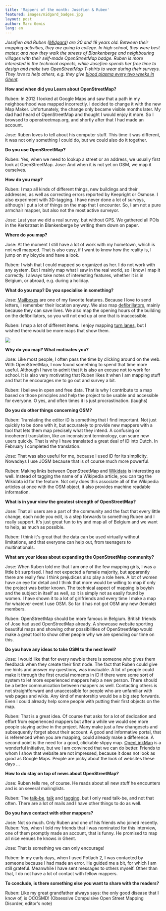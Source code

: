```yaml
---
title: 'Mappers of the month: Josefien & Ruben'
featured: images/midgard_badges.jpg
layout: post
author: Marc Gemis
lang: en
---
```


_Josefien and Ruben (<a href="https://openstreetmap.org/user/M!dgard">M!dgard</a>) are 20 and 19 years old. Between their mapping activities, they are going to college. In high school, they were best mates; and now they walk the streets of Blankenberge and neighbouring villages with their self-made OpenStreetMap badge. Ruben is more interested in the technical aspects, while Josefien spends her free time to design and make two OpenStreetMap T-shirts to wear during their surveys. They love to help others, e.g. they give [blood plasma every two weeks in Ghent](https://www.openstreetmap.org/way/334861945)._

**How and when did you Learn about OpenStreetMap?**

Ruben: In 2012 I looked at Google Maps and saw that a path in my neighbourhood was mapped incorrectly. I decided to change it with the new Map Maker. Unfortunately, the change only became visible months later. My dad had heard of OpenStreetMap and thought I would enjoy it more. So I browsed to openstreetmap.org, and shortly after that I had made an account.

Jose: Ruben loves to tell about his computer stuff. This time it was different, it was not only something I could do, but we could also do it together.

**Do you use OpenStreetMap?**

Ruben: Yes, when we need to lookup a street or an address, we usually first look at OpenStreetMap. Jose: And when it is not yet on OSM, we map it ourselves.

**How do you map?**

Ruben: I map all kinds of different things, new buildings and their addresses, as well as correcting errors reported by Keepright or Osmose. I also experiment with 3D-tagging. I have never done a lot of surveys, although I put a lot of things on the map that I encounter. So, I am not a pure armchair mapper, but also not the most active surveyor.

Jose: Last year we did a real survey, but without GPS. We gathered all POIs in the Kerkstraat in Blankenberge by writing them down on paper.

**Where do you map?**

Jose: At the moment I still have a lot of work with my hometown, which is not well mapped. That is also easy, if I want to know how the reality is, I jump on my bicycle and have a look.

Ruben: I wish that I could mapped so organized as her. I do not work with any system. But I mainly map what I saw in the real world, so I know I map it correctly. I always take notes of interesting features, whether it is in Belgium, or abroad, e.g. during a holiday.

**What do you map? Do you specialise in something?**

Jose: [Mailboxes](http://wiki.openstreetmap.org/wiki/Tag:amenity%3Dpost_box) are one of my favorite features. Because I love to send letters, I remember their location anyway. We also map [defibrillators](http://wiki.openstreetmap.org/wiki/Tag:emergency%3Ddefibrillator), mainly because they can save lives. We also map the opening hours of the building on the defibrillators, so you will not end up at one that is inaccessible.

Ruben: I map a lot of different items. I enjoy mapping [turn lanes](http://wiki.openstreetmap.org/wiki/Key:turn), but I wished there would be more maps that show them.

<img src="{{ site.baseurl }}/assets/images/midgard_kerkstraat.png"/>

**Why do you map? What motivates you?**


Jose: Like most people, I often pass the time by clicking around on the web. With OpenStreetMap, I now found something to spend that time more useful. Although I have to admit that it is also an excuse not to work for school. It is also very motivating that Ruben likes it when I am mapping stuff and that he encourages me to go out and survey a bit.

Ruben: I believe in open and free data. That is why I contribute to a map based on those principles and help the project to be usable and accessible for everyone. O yes, and often times it is just procrastination. (laughs)

**Do you do other things concerning OSM?**

Ruben: Translating the editor iD is something that I find important. Not just quickly to be done with it, but accurately to provide new mappers with a tool that lets them map precisely what they intend. A confusing or incoherent translation, like an inconsistent terminology, can scare new users quickly. That is why I have translated a great deal of iD into Dutch. In February I completed the translation.

Jose: That was also useful for me, because I used iD for its simplicity. Nowadays I use JOSM because that is of course much more powerful.

Ruben: Making links between OpenStreetMap and [Wikidata](http://wikidata.org/) is interesting as well. Instead of tagging the name of a Wikipedia article, you can tag the Wikidata id for the feature. Not only does this associate all of the Wikipedia articles at once with the OSM object, it also provides machine readable information.

**What is in your view the greatest strength of OpenStreetMap?**

Jose: That all users are a part of the community and the fact that every little change, each node you edit, is a step forwards to something Ruben and I really support. It's just great fun to try and map all of Belgium and we want to help, as much as possible.

Ruben: I think it's great that the data can be used virtually without limitations, and that everyone can help out, from teenagers to multinationals.

**What are your ideas about expanding the OpenStreetMap community?**

Jose: When Ruben told me that I am one of the few mapping girls, I was a little bit surprised. I had not expected a female majority, but apparently there are really few. I think prejudices also play a role here. A lot of women have an eye for detail and I think that more would be willing to map if only the project was better known. The technical aspect of mapping is boyish and the subject in itself as well, so it is simply not as easily found by women. I have shown it to a lot of girlfriends and every time I make a map for whatever event I use OSM. So far it has not got OSM any new (female) members.

Ruben: OpenStreetMap should be more famous in Belgium. British friends of Jose had used OpenStreetMap already. A showcase website sporting beautiful maps and showing other possibilities of OpenStreetMap would make a great tool to show other people why we are spending our time on this.

**Do you have any ideas to take OSM to the next level?**

Jose: I would like that for every newbie there is someone who gives them feedback when they create their first node. The fact that Ruben could give me hints and answer my questions, was invaluable. A lot of people could make it through the first crucial moments in iD if there were some sort of system to let more experienced mappers help a new person. There should be a better communication between mappers as well. Contacting others is not straightforward and unaccessible for people who are unfamiliar with web pages and wikis. Any kind of mentorship would be a big step forwards. Even I could already help some people with putting their first objects on the map.

Ruben: That is a great idea. Of course that asks for a lot of dedication and effort from experienced mappers but after a while we would see more people staying active in the project. Many make just a few changesets and subsequently forget about their account. A good and informative portal, that is referenced when you are mapping, could already make a difference. A second point is the need for a good, clickable slippy map. [OpenLinkMap](http://www.openlinkmap.org/) is a wonderful initiative, but we I am convinced that we can do better. Friends to whom I show that website are not impressed, because it does not look as good as Google Maps. People are picky about the look of websites these days ...

**How to do stay on top of news about OpenStreetMap?**

Jose: Ruben tells me, of course. He reads about all new stuff he encounters and is on several mailinglists.

Ruben: The [talk-be](https://lists.openstreetmap.org/listinfo/talk-be), [talk](https://lists.openstreetmap.org/listinfo/talk) and [tagging](https://lists.openstreetmap.org/listinfo/tagging), but I only read talk-be, and not that often. There are a lot of mails and I have other things to do as well.

**Do you have contact with other mappers?**

Jose: Not so much. Only Ruben and one of his friends who joined recently. Ruben: Yes, when I told my friends that I was nominated for this interview, one of them promptly made an account, that is funny. He promised to map all nice venues he knows in Ghent.

Jose: That is something we can only encourage!

Ruben: In my early days, when I used Potlach 2, I was contacted by someone because I had made an error. He guided me a bit, for which I am still grateful. Meanwhile I have sent messages to others myself. Other than that, I do not have a lot of contact with fellow mappers.

**To conclude, is there something else you want to share with the readers?**

Ruben: Like my great grandfather always says: the only good disease that I know of, is OCOSMD! (Obsessive Compulsive Open Street Mapping Disorder, editor's note)
